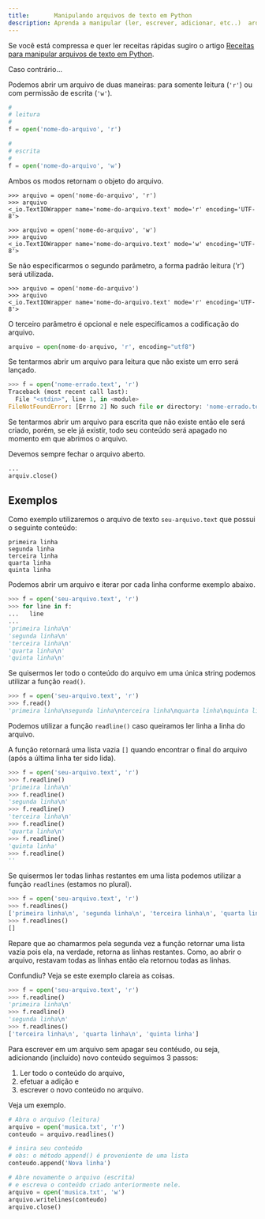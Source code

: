 ```yaml
---
title:       Manipulando arquivos de texto em Python
description: Aprenda a manipular (ler, escrever, adicionar, etc..)  arquivos de texto na linguagem Python
---
```


Se você está compressa e quer ler receitas rápidas sugiro o artigo 
[Receitas para manipular arquivos de texto em Python](/python/receitas-para-manipular-arquivos-de-texto/).

Caso contrário...

Podemos abrir um arquivo de duas maneiras: para somente leitura (`'r'`) ou com permissão de escrita (`'w'`).

```python
#
# leitura
#
f = open('nome-do-arquivo', 'r')

#
# escrita
#
f = open('nome-do-arquivo', 'w')
```

Ambos os modos retornam o objeto do arquivo.

    >>> arquivo = open('nome-do-arquivo', 'r')
    >>> arquivo
    <_io.TextIOWrapper name='nome-do-arquivo.text' mode='r' encoding='UTF-8'>

    >>> arquivo = open('nome-do-arquivo', 'w')
    >>> arquivo
    <_io.TextIOWrapper name='nome-do-arquivo.text' mode='w' encoding='UTF-8'>

Se não especificarmos o segundo parâmetro, a forma padrão leitura ('r') será utilizada.

    >>> arquivo = open('nome-do-arquivo')
    >>> arquivo
    <_io.TextIOWrapper name='nome-do-arquivo.text' mode='r' encoding='UTF-8'>

O terceiro parâmetro é opcional e nele especificamos a codificação do arquivo.

```python
arquivo = open(nome-do-arquivo, 'r', encoding="utf8")
```

Se tentarmos abrir um arquivo para leitura que não existe um erro será lançado.

```python
>>> f = open('nome-errado.text', 'r')
Traceback (most recent call last):
  File "<stdin>", line 1, in <module>
FileNotFoundError: [Errno 2] No such file or directory: 'nome-errado.text'
```

Se tentarmos abrir um arquivo para escrita que não existe então ele será criado, porém, se ele já existir, todo seu 
conteúdo será apagado no momento em que abrimos o arquivo.

Devemos sempre fechar o arquivo aberto.

```python
...
arquiv.close()
```


## Exemplos

Como exemplo utilizaremos o arquivo de texto `seu-arquivo.text` que possui o seguinte conteúdo:

    primeira linha
    segunda linha
    terceira linha
    quarta linha
    quinta linha

Podemos abrir um arquivo e iterar por cada linha conforme exemplo abaixo.

```python
>>> f = open('seu-arquivo.text', 'r')
>>> for line in f:
...   line
... 
'primeira linha\n'
'segunda linha\n'
'terceira linha\n'
'quarta linha\n'
'quinta linha\n'
```
Se quisermos ler todo o conteúdo do arquivo em uma única string podemos utilizar a função `read()`.

```python
>>> f = open('seu-arquivo.text', 'r')
>>> f.read()
'primeira linha\nsegunda linha\nterceira linha\nquarta linha\nquinta linha'
```

Podemos utilizar a função `readline()` caso queiramos ler linha a linha do arquivo.

A função retornará uma lista vazia `[]` quando encontrar o final do arquivo (após a última linha ter sido lida).

```python
>>> f = open('seu-arquivo.text', 'r')
>>> f.readline()
'primeira linha\n'
>>> f.readline()
'segunda linha\n'
>>> f.readline()
'terceira linha\n'
>>> f.readline()
'quarta linha\n'
>>> f.readline()
'quinta linha'
>>> f.readline()
''
```

Se quisermos ler todas linhas restantes em uma lista podemos utilizar a função `readlines` (estamos no plural).

```python
>>> f = open('seu-arquivo.text', 'r')
>>> f.readlines()
['primeira linha\n', 'segunda linha\n', 'terceira linha\n', 'quarta linha\n', 'quinta linha']
>>> f.readlines()
[]
```

Repare que ao chamarmos pela segunda vez a função retornar uma lista vazia pois ela, na verdade, retorna as linhas 
restantes. Como, ao abrir o arquivo, restavam todas as linhas então ela retornou todas as linhas.

Confundiu? Veja se este exemplo clareia as coisas.

```python
>>> f = open('seu-arquivo.text', 'r')
>>> f.readline()
'primeira linha\n'
>>> f.readline()
'segunda linha\n'
>>> f.readlines()
['terceira linha\n', 'quarta linha\n', 'quinta linha']
```

Para escrever em um arquivo sem apagar seu contéudo, ou seja, adicionando (incluído) novo conteúdo seguimos 3 passos:

1. Ler todo o conteúdo do arquivo, 
2. efetuar a adição e
3. escrever o novo conteúdo  no arquivo.

Veja um exemplo.

```python
# Abra o arquivo (leitura)
arquivo = open('musica.txt', 'r')
conteudo = arquivo.readlines()

# insira seu conteúdo
# obs: o método append() é proveniente de uma lista
conteudo.append('Nova linha')

# Abre novamente o arquivo (escrita)
# e escreva o conteúdo criado anteriormente nele.
arquivo = open('musica.txt', 'w')
arquivo.writelines(conteudo)
arquivo.close()
```